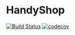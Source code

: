 # HandyShop
[![Build Status](https://travis-ci.org/HandyShop/api.svg?branch=master)](https://travis-ci.org/HandyShop/api)
[![codecov](https://codecov.io/gh/HandyShop/api/branch/master/graph/badge.svg)](https://codecov.io/gh/HandyShop/api)

